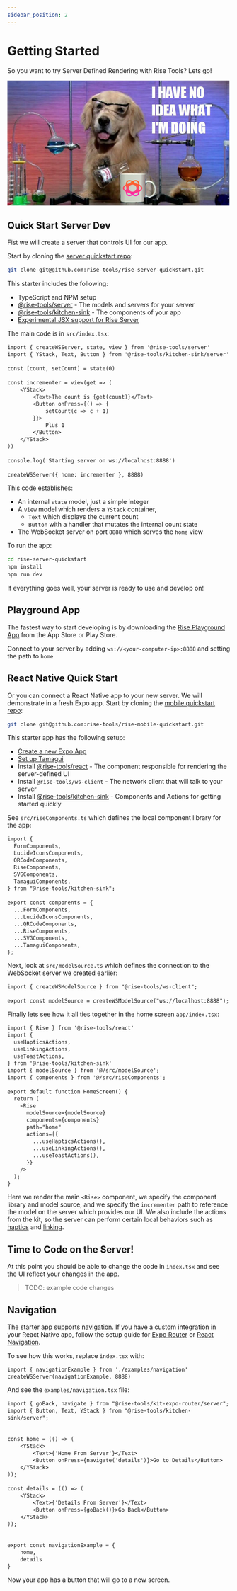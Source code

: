 ```yaml
---
sidebar_position: 2
---
```


#  Getting Started

So you want to try Server Defined Rendering with Rise Tools? Lets go!

![when you have no idea what you're doing](./assets/doggie-rise-no-idea-what-doing.png)

## Quick Start Server Dev

Fist we will create a server that controls UI for our app.

Start by cloning the [server quickstart repo](https://github.com/rise-tools/rise-server-quickstart):

```sh
git clone git@github.com:rise-tools/rise-server-quickstart.git
```

This starter includes the following:

- TypeScript and NPM setup
- [@rise-tools/server](/docs/server-js) - The models and servers for your server
- [@rise-tools/kitchen-sink](/docs/kit#rise-toolskitchen-sink) - The components of your app
- [Experimental JSX support for Rise Server](/docs/guides/jsx-setup)

The main code is in `src/index.tsx`:

```tsx
import { createWSServer, state, view } from '@rise-tools/server'
import { YStack, Text, Button } from '@rise-tools/kitchen-sink/server'

const [count, setCount] = state(0)

const incrementer = view(get => (
    <YStack>
        <Text>The count is {get(count)}</Text>
        <Button onPress={() => {
            setCount(c => c + 1)
        }}>
            Plus 1
        </Button>
    </YStack>
))

console.log('Starting server on ws://localhost:8888')

createWSServer({ home: incrementer }, 8888)
```

This code establishes:

- An internal `state` model, just a simple integer
- A `view` model which renders a `YStack` container,
    - `Text` which displays the current count
    - `Button` with a handler that mutates the internal count state
- The WebSocket server on port `8888` which serves the `home` view

To run the app:

```sh
cd rise-server-quickstart
npm install
npm run dev
```

If everything goes well, your server is ready to use and develop on!

## Playground App

The fastest way to start developing is by downloading the [Rise Playground App](/docs/playground) from the App Store or Play Store.

Connect to your server by adding `ws://<your-computer-ip>:8888` and setting the path to `home`

## React Native Quick Start

Or you can connect a React Native app to your new server. We will demonstrate in a fresh Expo app. Start by cloning the [mobile quickstart repo](https://github.com/rise-tools/rise-mobile-quickstart):

```sh
git clone git@github.com:rise-tools/rise-mobile-quickstart.git
```

This starter app has the following setup:

- [Create a new Expo App](https://docs.expo.dev/tutorial/create-your-first-app/)
- [Set up Tamagui](https://tamagui.dev/docs/intro/installation)
- Install [@rise-tools/react](/docs/core) - The component responsible for rendering the server-defined UI
- Install `@rise-tools/ws-client` - The network client that will talk to your server
- Install [@rise-tools/kitchen-sink](/docs/kit/#rise-toolskitchen-sink) - Components and Actions for getting started quickly

See `src/riseComponents.ts` which defines the local component library for the app:

```tsx
import {
  FormComponents,
  LucideIconsComponents,
  QRCodeComponents,
  RiseComponents,
  SVGComponents,
  TamaguiComponents,
} from "@rise-tools/kitchen-sink";

export const components = {
  ...FormComponents,
  ...LucideIconsComponents,
  ...QRCodeComponents,
  ...RiseComponents,
  ...SVGComponents,
  ...TamaguiComponents,
};
```

Next, look at `src/modelSource.ts` which defines the connection to the WebSocket server we created earlier:

```tsx
import { createWSModelSource } from "@rise-tools/ws-client";

export const modelSource = createWSModelSource("ws://localhost:8888");
```

Finally lets see how it all ties together in the home screen `app/index.tsx`:

```tsx
import { Rise } from '@rise-tools/react'
import {
  useHapticsActions,
  useLinkingActions,
  useToastActions,
} from '@rise-tools/kitchen-sink'
import { modelSource } from '@/src/modelSource';
import { components } from '@/src/riseComponents';

export default function HomeScreen() {
  return (
    <Rise
      modelSource={modelSource}
      components={components}
      path="home"
      actions={{
        ...useHapticsActions(),
        ...useLinkingActions(),
        ...useToastActions(),
      }}
    />
  );
}
```

Here we render the main `<Rise>` component, we specify the component library and model source, and we specify the `incrementer` path to reference the model on the server which provides our UI. We also include the actions from the kit, so the server can perform certain local behaviors such as [haptics](/docs/kit/haptics) and [linking](/docs/kit/linking).

## Time to Code on the Server!

At this point you should be able to change the code in `index.tsx` and see the UI reflect your changes in the app.

> TODO: example code changes

## Navigation

The starter app supports [navigation](/docs/guides/navigation). If you have a custom integration in your React Native app, follow the setup guide for [Expo Router](/docs/kit/expo-router#client-installation) or [React Navigation](/docs/kit/react-navigation#client-installation).

To see how this works, replace `index.tsx` with:

```tsx
import { navigationExample } from './examples/navigation'
createWSServer(navigationExample, 8888)
```

And see the `examples/navigation.tsx` file:

```tsx
import { goBack, navigate } from "@rise-tools/kit-expo-router/server";
import { Button, Text, YStack } from "@rise-tools/kitchen-sink/server";


const home = (() => (
    <YStack>
        <Text>{'Home From Server'}</Text>
        <Button onPress={navigate('details')}>Go to Details</Button>
    </YStack>
));

const details = (() => (
    <YStack>
        <Text>{'Details From Server'}</Text>
        <Button onPress={goBack()}>Go Back</Button>
    </YStack>
));


export const navigationExample = {
    home,
    details
}
```

Now your app has a button that will go to a new screen.